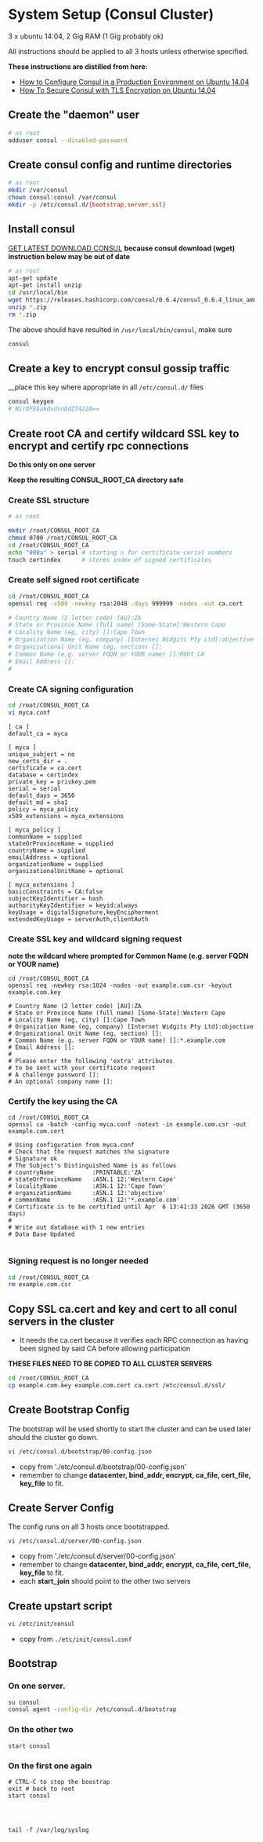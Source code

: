 # System Setup (Consul Cluster)

3 x ubuntu 14:04, 2 Gig RAM (1 Gig probably ok)

All instructions should be applied to all 3 hosts unless otherwise specified.

__These instructions are distilled from here:__

* [How to Configure Consul in a Production Environment on Ubuntu 14.04](https://www.digitalocean.com/community/tutorials/how-to-configure-consul-in-a-production-environment-on-ubuntu-14-04)
* [How To Secure Consul with TLS Encryption on Ubuntu 14.04](https://www.digitalocean.com/community/tutorials/how-to-secure-consul-with-tls-encryption-on-ubuntu-14-04)

## Create the "daemon" user

```bash
# as root
adduser consul --disabled-password
```

## Create consul config and runtime directories

```bash
# as root
mkdir /var/consul
chown consul:consul /var/consul
mkdir -p /etc/consul.d/{bootstrap,server,ssl}
```


## Install consul

[GET LATEST DOWNLOAD CONSUL](https://www.consul.io/downloads.html)
__because consul download (wget) instruction below may be out of date__

```bash
# as root
apt-get update
apt-get install unzip
cd /usr/local/bin
wget https://releases.hashicorp.com/consul/0.6.4/consul_0.6.4_linux_amd64.zip
unzip *.zip
rm *.zip
```

The above should have resulted in `/usr/local/bin/consul`, make sure

```bash
consul
```

## Create a key to encrypt consul gossip traffic

__place this key where appropriate in all `/etc/consul.d/` files

```bash
consul keygen
# NirDFEGakdudsnQdZ7422A==
```

## Create root CA and certify wildcard SSL key to encrypt and certify rpc connections

__Do this only on one server__

__Keep the resulting CONSUL_ROOT_CA directory safe__

### Create SSL structure

```bash
# as root

mkdir /root/CONSUL_ROOT_CA
chmod 0700 /root/CONSUL_ROOT_CA
cd /root/CONSUL_ROOT_CA
echo "000a" > serial # starting n for certificate cerial numbers
touch certindex      # stores index of signed certificates
```

### Create self signed root certificate

```bash
cd /root/CONSUL_ROOT_CA
openssl req -x509 -newkey rsa:2048 -days 999999 -nodes -out ca.cert

# Country Name (2 letter code) [AU]:ZA
# State or Province Name (full name) [Some-State]:Western Cape
# Locality Name (eg, city) []:Cape Town
# Organization Name (eg, company) [Internet Widgits Pty Ltd]:objective
# Organizational Unit Name (eg, section) []:
# Common Name (e.g. server FQDN or YOUR name) []:ROOT_CA
# Email Address []:
#
```

### Create CA signing configuration

```bash
cd /root/CONSUL_ROOT_CA
vi myca.conf
```
```
[ ca ]
default_ca = myca

[ myca ]
unique_subject = no
new_certs_dir = .
certificate = ca.cert
database = certindex
private_key = privkey.pem
serial = serial
default_days = 3650
default_md = sha1
policy = myca_policy
x509_extensions = myca_extensions

[ myca_policy ]
commonName = supplied
stateOrProvinceName = supplied
countryName = supplied
emailAddress = optional
organizationName = supplied
organizationalUnitName = optional

[ myca_extensions ]
basicConstraints = CA:false
subjectKeyIdentifier = hash
authorityKeyIdentifier = keyid:always
keyUsage = digitalSignature,keyEncipherment
extendedKeyUsage = serverAuth,clientAuth
```


### Create SSL key and wildcard signing request

__note the wildcard where prompted for Common Name (e.g. server FQDN or YOUR name)__

```
cd /root/CONSUL_ROOT_CA
openssl req -newkey rsa:1024 -nodes -out example.com.csr -keyout example.com.key

# Country Name (2 letter code) [AU]:ZA
# State or Province Name (full name) [Some-State]:Western Cape
# Locality Name (eg, city) []:Cape Town
# Organization Name (eg, company) [Internet Widgits Pty Ltd]:objective
# Organizational Unit Name (eg, section) []:
# Common Name (e.g. server FQDN or YOUR name) []:*.example.com
# Email Address []:
#
# Please enter the following 'extra' attributes
# to be sent with your certificate request
# A challenge password []:
# An optional company name []:
```

### Certify the key using the CA

```
cd /root/CONSUL_ROOT_CA
openssl ca -batch -config myca.conf -notext -in example.com.csr -out example.com.cert

# Using configuration from myca.conf
# Check that the request matches the signature
# Signature ok
# The Subject's Distinguished Name is as follows
# countryName           :PRINTABLE:'ZA'
# stateOrProvinceName   :ASN.1 12:'Western Cape'
# localityName          :ASN.1 12:'Cape Town'
# organizationName      :ASN.1 12:'objective'
# commonName            :ASN.1 12:'*.example.com'
# Certificate is to be certified until Apr  6 13:41:33 2026 GMT (3650 days)
#
# Write out database with 1 new entries
# Data Base Updated


```

### Signing request is no longer needed

```bash
cd /root/CONSUL_ROOT_CA
rm example.com.csr
```

## Copy SSL ca.cert and key and cert to all conul servers in the cluster

* It needs the ca.cert because it verifies each RPC connection as having been signed by said CA before allowing participation

__THESE FILES NEED TO BE COPIED TO ALL CLUSTER SERVERS__

```bash
cd /root/CONSUL_ROOT_CA
cp example.com.key example.com.cert ca.cert /etc/consul.d/ssl/
```

## Create Bootstrap Config

The bootstrap will be used shortly to start the cluster and can be used later should the cluster go down.

```bash
vi /etc/consul.d/bootstrap/00-config.json
```

* copy from './etc/consul.d/bootstrap/00-config.json'
* remember to change __datacenter, bind_addr, encrypt, ca_file, cert_file, key_file__ to fit.



## Create Server Config

The config runs on all 3 hosts once bootstrapped.


```bash
vi /etc/consul.d/server/00-config.json
```

* copy from './etc/consul.d/server/00-config.json'
* remember to change __datacenter, bind_addr, encrypt, ca_file, cert_file, key_file__ to fit.
* each __start_join__ should point to the other two servers


## Create upstart script

```bash
vi /etc/init/consul
```
* copy from `./etc/init/consul.conf`



## Bootstrap

### On one server.

```bash
su consul
consul agent -config-dir /etc/consul.d/bootstrap
```

### On the other two

```
start consul
```

### On the first one again

```
# CTRL-C to stop the boostrap
exit # back to root
start consul




tail -f /var/log/syslog
```


